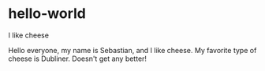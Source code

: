 # hello-world
I like cheese

Hello everyone, my name is Sebastian, and I like cheese.
My favorite type of cheese is Dubliner.  Doesn't get any better!
